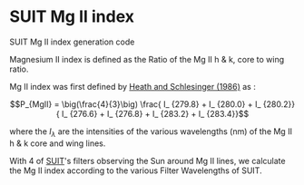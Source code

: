 # SUIT Mg II index

SUIT Mg II index generation code

Magnesium II index is defined as the Ratio of the Mg II h & k, core to wing ratio. 

Mg II index was first defined by [Heath and Schlesinger (1986)](https://ui.adsabs.harvard.edu/abs/1986JGR....91.8672H) as :

$$P_{MgII}  = \big(\frac{4}{3}\big) \frac{ I_ {279.8} +  I_ {280.0} +  I_ {280.2}}{ I_ {276.6} + I_ {276.8} +  I_ {283.2} + I_ {283.4}}$$

where the $I_{\lambda}$ are the intensities of the various wavelengths (nm) of the Mg II h & k core and wing lines. 

With 4 of [SUIT](https://suit.iucaa.in/)'s filters observing the Sun around Mg II lines, we calculate the Mg II index according to the various Filter Wavelengths of SUIT. 

<!-- #NB4	(280.3nm),	NB3	(279.6nm), NB2 (276.7nm) and NB5 (283.2nm) filters imaging the Sun's Full-Disk at Mg II h, Mg II k, Mg II k blue-wing, and Mg II h red-wing wavelengths, we (Megha Anand et al. -in preparation) define the Mg II index as

$$P_{MgII} = \frac{I_{280.3} + I_{279.6}}{I_{276.7} + I_{283.2}}$$ 

Using the above formula, we calculate the SUIT Mg II index -->
